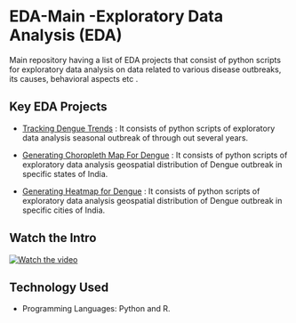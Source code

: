 # EDA-Main -Exploratory Data Analysis  (EDA)
Main repository having a list of EDA projects that consist of python scripts for exploratory data analysis on data related to various disease outbreaks, its causes, behavioral aspects etc .

## Key EDA Projects
- [Tracking Dengue Trends](https://github.com/fromsantanu/Project1-EDA-Dengue-Trend)  : It consists of python scripts of exploratory data analysis seasonal outbreak of through out several years.


- [Generating Choropleth Map For Dengue](https://github.com/fromsantanu/Project2-EDA-Dengue-Outbreak-ChoroplethMap)  : It consists of python scripts of exploratory data analysis geospatial distribution of Dengue outbreak in specific states of India.
- [Generating Heatmap for Dengue](https://github.com/fromsantanu/Project3-EDA-Dengue-Outbreak-Heatmap)  : It consists of python scripts of exploratory data analysis geospatial distribution of Dengue outbreak in specific cities of India.

## Watch the Intro 
[![Watch the video](https://img.youtube.com/vi/tbd/hqdefault.jpg)](https://www.youtube.com/watch?v=tbd)

## Technology Used
- Programming Languages: Python and R.
